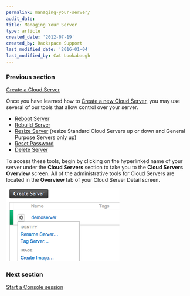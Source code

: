 ```yaml
---
permalink: managing-your-server/
audit_date:
title: Managing Your Server
type: article
created_date: '2012-07-19'
created_by: Rackspace Support
last_modified_date: '2016-01-04'
last_modified_by: Cat Lookabaugh
---
```


### Previous section

[Create a Cloud Server](/how-to/create-a-cloud-server)

Once you have learned how to [Create a new Cloud Server](/how-to/create-a-cloud-server),
you may use several of our tools that allow control over your server.

-   [Reboot Server](/how-to/reboot-your-server)
-   [Rebuild Server](/how-to/rebuild-a-cloud-server)
-   [Resize Server](/how-to/managing-your-server-resizing-standard-and-general-purpose-servers)
    (resize Standard Cloud Servers up or down and General Purpose Servers only up)
-   [Reset Password](/how-to/reset-your-server-password)
-   [Delete Server](/how-to/deleting-your-server)

To access these tools, begin by clicking on the hyperlinked name of your
server under the **Cloud Servers** section to take you to the **Cloud
Servers Overview** screen.  All of the administrative tools for Cloud
Servers are located in the **Overview** tab of your Cloud Server Detail
screen.

<img src="22_CloudServersnew.png" alt="" />


### Next section

[Start a Console session](/how-to/start-a-console-session)
